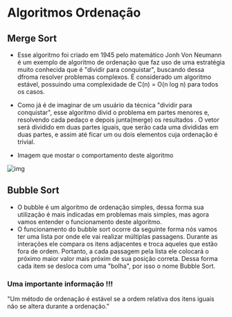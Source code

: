 # Algoritmos Ordenação
  
  ## Merge Sort
  
   - Esse algoritmo foi criado em 1945 pelo matemático Jonh Von Neumann é um exemplo de algoritmo de ordenação que faz uso de uma estratégia muito conhecida que é "dividir para conquistar", buscando dessa dfroma resolver problemas complexos. É considerado um algoritmo estável, possuindo uma complexidade de C(n) = O(n log n) para todos os casos.
   
   - Como já é de imaginar de um usuário da técnica "dividir para conquistar", esse algoritmo divid o problema em partes menores e, resolvendo cada pedaço e depois junta(merge) os resultados . O vetor será dividido em duas partes iguais, que serão cada uma divididas em duas partes, e assim até ficar um ou dois elementos cuja ordenação é trivial.
   
   - Imagem que mostar o comportamento deste algoritmo
  
   ![img](https://d2m498l008ebpa.cloudfront.net/2016/12/merge-sort.gif) 
   
  ## Bubble Sort
  
  - O bubble é um algoritmo de ordenação simples, dessa forma sua utilização é mais indicadas em problemas mais simples, mas agora vamos entender o funcionamento deste algoritmo.
  - O funcionamento do bubble sort ocorre da seguinte forma nós vamos ter uma lista por onde ele vai realizar múltiplas passagens. Durante as interações ele compara os itens adjacentes e troca aqueles que estão fora de ordem. Portanto, a cada passagem pela lista ele colocará o próximo maior valor mais próxim de sua posição correta. Dessa forma cada item se desloca com uma "bolha", por isso o nome Bubble Sort.
  
   
  ### Uma importante informação !!!
   "Um método de ordenação é estável se a ordem relativa dos itens iguais não se altera durante a ordenação."
